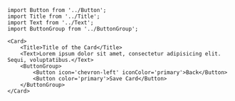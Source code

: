     import Button from '../Button';
    import Title from '../Title';
    import Text from '../Text';
    import ButtonGroup from '../ButtonGroup';

    <Card>
        <Title>Title of the Card</Title>
        <Text>Lorem ipsum dolor sit amet, consectetur adipisicing elit. Sequi, voluptatibus.</Text>
        <ButtonGroup>
            <Button icon='chevron-left' iconColor='primary'>Back</Button>
            <Button color='primary'>Save Card</Button>
        </ButtonGroup>
    </Card>
